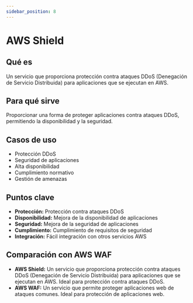 ```yaml
---
sidebar_position: 8
---
```


# AWS Shield

## Qué es
Un servicio que proporciona protección contra ataques DDoS (Denegación de Servicio Distribuida) para aplicaciones que se ejecutan en AWS.

## Para qué sirve
Proporcionar una forma de proteger aplicaciones contra ataques DDoS, permitiendo la disponibilidad y la seguridad.

## Casos de uso
- Protección DDoS
- Seguridad de aplicaciones
- Alta disponibilidad
- Cumplimiento normativo
- Gestión de amenazas

## Puntos clave
- **Protección:** Protección contra ataques DDoS
- **Disponibilidad:** Mejora de la disponibilidad de aplicaciones
- **Seguridad:** Mejora de la seguridad de aplicaciones
- **Cumplimiento:** Cumplimiento de requisitos de seguridad
- **Integración:** Fácil integración con otros servicios AWS

## Comparación con AWS WAF
- **AWS Shield:** Un servicio que proporciona protección contra ataques DDoS (Denegación de Servicio Distribuida) para aplicaciones que se ejecutan en AWS. Ideal para protección contra ataques DDoS.
- **AWS WAF:** Un servicio que permite proteger aplicaciones web de ataques comunes. Ideal para protección de aplicaciones web. 